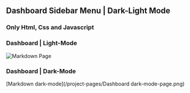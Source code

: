 ## Dashboard Sidebar Menu | Dark-Light Mode

### Only Html, Css and Javascript


### Dashboard | Light-Mode
![Markdown Page]()

### Dashboard | Dark-Mode
[Markdown dark-mode](/project-pages/Dashboard dark-mode-page.png) 